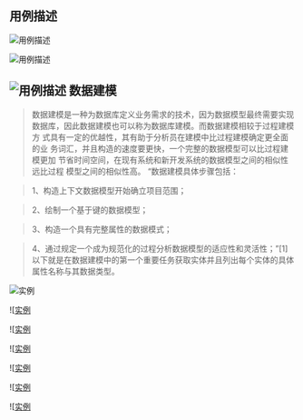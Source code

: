 用例描述   
-------
![用例描述](http://a3.qpic.cn/psb?/V11ujaKe01a3Xp/xSzUda409YOK*IWrq8NNanPTVzJGf6KPfCpY887RXsA!/b/dG4AAAAAAAAA&bo=dQKSAQAAAAADAME!&rf=viewer_4)

![用例描述](http://a2.qpic.cn/psb?/V11ujaKe01a3Xp/B7jlV.rHqFCaieL6Md2pHNOx9jdolDf4Xj*.1GG4r7M!/b/dHIBAAAAAAAA&bo=iwJXAQAAAAADAPo!&rf=viewer_4)

![用例描述](http://a2.qpic.cn/psb?/V11ujaKe01a3Xp/l2WQQhD3CbQeWM2fAFs5Canmf98lzfSFH4pHaNNGZkM!/b/dHIBAAAAAAAA&bo=dwJhAQAAAAADADA!&rf=viewer_4)
数据建模
-------
 >数据建模是一种为数据库定义业务需求的技术，因为数据模型最终需要实现
>数据库，因此数据建模也可以称为数据库建模。而数据建模相较于过程建模方
>式具有一定的优越性，其有助于分析员在建模中比过程建模确定更全面的业
>务词汇，并且构造的速度要更快，一个完整的数据模型可以比过程建模更加
>节省时间空间，在现有系统和新开发系统的数据模型之间的相似性远比过程
>模型之间的相似性高。
>“数据建模具体步骤包括：

>1、构造上下文数据模型开始确立项目范围；

>2、绘制一个基于键的数据模型；

>3、构造一个具有完整属性的数据模式；

>4、通过规定一个成为规范化的过程分析数据模型的适应性和灵活性；”[1]
>以下就是在数据建模中的第一个重要任务获取实体并且列出每个实体的具体
>属性名称与其数据类型。

![实例](http://a2.qpic.cn/psb?/V11ujaKe01a3Xp/MFTG.9k8cQjz9.5IrbUwxRgQ0NIumFtZMIjsW0W89lY!/b/dHIBAAAAAAAA&bo=egKzAAAAAAADAO4!&rf=viewer_4)

![[实例](http://a2.qpic.cn/psb?/V11ujaKe01a3Xp/k5rgqmN4F9l*XdYvrw0w4FIgOPjtn4yL93xJLraP0zs!/b/dHIBAAAAAAAA&bo=fgLUAAAAAAADAI0!&rf=viewer_4)

![[实例](http://a3.qpic.cn/psb?/V11ujaKe01a3Xp/pQaT1RQxOIo33dlcyflKUctRr8dGwzDz6N0P*o.5snM!/b/dG4AAAAAAAAA&bo=jQK2AAAAAAADABw!&rf=viewer_4)

![[实例](http://a1.qpic.cn/psb?/V11ujaKe01a3Xp/WfXVEsLuC7RFZ7BnqIBSVFyfY06KVmaBeGKHa3eKMqk!/b/dHQBAAAAAAAA&bo=fQIcAQAAAAADAEc!&rf=viewer_4)

![[实例](http://a3.qpic.cn/psb?/V11ujaKe01a3Xp/NNNN0BThsqLt12wmWWn3fGWg*QQryJKAm434ipOuX4o!/b/dG4AAAAAAAAA&bo=eAKeAAAAAAADAME!&rf=viewer_4)

![[实例](http://a1.qpic.cn/psb?/V11ujaKe01a3Xp/j6DF53igtCDJ9.yQp*heynPIyKFdayX7thPjcjW6xYg!/b/dHQBAAAAAAAA&bo=ewKcAAAAAAADAMA!&rf=viewer_4)

![[实例](http://a2.qpic.cn/psb?/V11ujaKe01a3Xp/H*0sJQs7HHeMHkmHdvS8NSIfp3zhvHv6WgNXY8atqak!/b/dHIBAAAAAAAA&bo=fwLsAAAAAAADALQ!&rf=viewer_4)
